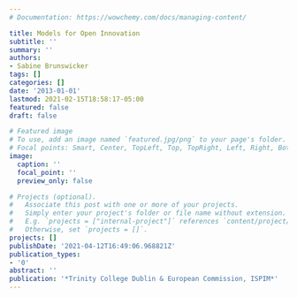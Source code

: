 ```yaml
---
# Documentation: https://wowchemy.com/docs/managing-content/

title: Models for Open Innovation
subtitle: ''
summary: ''
authors:
- Sabine Brunswicker
tags: []
categories: []
date: '2013-01-01'
lastmod: 2021-02-15T18:58:17-05:00
featured: false
draft: false

# Featured image
# To use, add an image named `featured.jpg/png` to your page's folder.
# Focal points: Smart, Center, TopLeft, Top, TopRight, Left, Right, BottomLeft, Bottom, BottomRight.
image:
  caption: ''
  focal_point: ''
  preview_only: false

# Projects (optional).
#   Associate this post with one or more of your projects.
#   Simply enter your project's folder or file name without extension.
#   E.g. `projects = ["internal-project"]` references `content/project/deep-learning/index.md`.
#   Otherwise, set `projects = []`.
projects: []
publishDate: '2021-04-12T16:49:06.968821Z'
publication_types:
- '0'
abstract: ''
publication: '*Trinity College Dublin & European Commission, ISPIM*'
---
```

